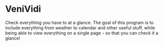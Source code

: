 # VeniVidi
 Check everything you have to at a glance. The goal of this program is to include everything from weather to calendar and other useful stuff, while being able to view everything on a single page - so that you can check it a glance!
